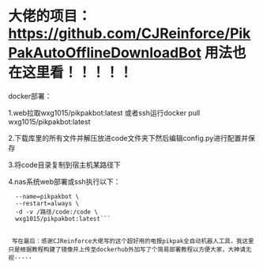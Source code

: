 #  大佬的项目：https://github.com/CJReinforce/PikPakAutoOfflineDownloadBot 用法也在这里看！！！！！
docker部署：

1.web拉取wxg1015/pikpakbot:latest 或者ssh运行docker pull wxg1015/pikpakbot:latest

2.下载库里的所有文件并解压放进code文件夹下然后编辑config.py进行配置并保存

3.将code目录复制到宿主机某路径下

4.nas系统web部署或ssh执行以下：

```docker run \
  --name=pikpakbot \
  --restart=always \
  -d -v /路径/code:/code \
  wxg1015/pikpakbot:latest```
  
 
 写在最后：感谢CJReinforce大佬写的这个超好用的电报pikpak全自动机器人工具，我这里只是根据教程构建了镜像并上传至dockerhub外加写了个简易部署教程以方便大家，大神请无视·····
